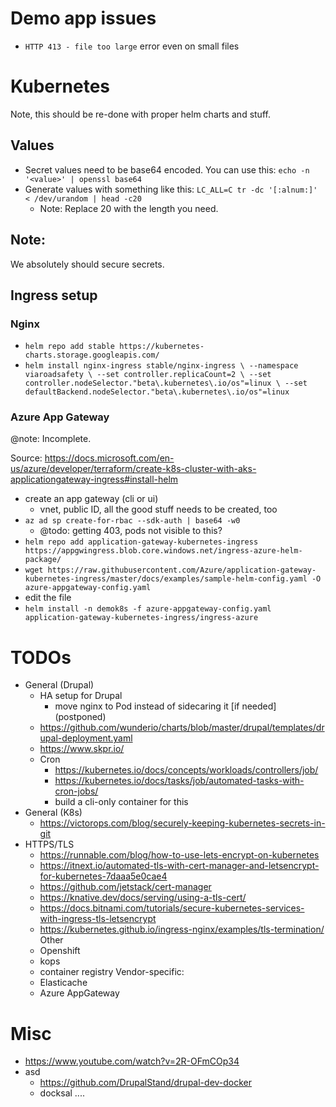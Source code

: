 # Demo app issues

- `HTTP 413 - file too large` error even on small files

# Kubernetes

Note, this should be re-done with proper helm charts and stuff.

## Values

- Secret values need to be base64 encoded. You can use this: `echo -n '<value>' | openssl base64`
- Generate values with something like this: `LC_ALL=C tr -dc '[:alnum:]' < /dev/urandom | head -c20`
    - Note: Replace 20 with the length you need.

## Note:

We absolutely should secure secrets.


## Ingress setup

### Nginx
- `helm repo add stable https://kubernetes-charts.storage.googleapis.com/`
- `helm install nginx-ingress stable/nginx-ingress \
    --namespace viaroadsafety \
    --set controller.replicaCount=2 \
    --set controller.nodeSelector."beta\.kubernetes\.io/os"=linux \
    --set defaultBackend.nodeSelector."beta\.kubernetes\.io/os"=linux`

### Azure App Gateway

@note: Incomplete.

Source: <https://docs.microsoft.com/en-us/azure/developer/terraform/create-k8s-cluster-with-aks-applicationgateway-ingress#install-helm>

- create an app gateway (cli or ui)
    - vnet, public ID, all the good stuff needs to be created, too
- `az ad sp create-for-rbac --sdk-auth | base64 -w0`
    - @todo: getting 403, pods not visible to this?
- `helm repo add application-gateway-kubernetes-ingress https://appgwingress.blob.core.windows.net/ingress-azure-helm-package/`
- `wget https://raw.githubusercontent.com/Azure/application-gateway-kubernetes-ingress/master/docs/examples/sample-helm-config.yaml -O azure-appgateway-config.yaml`
- edit the file
- `helm install -n demok8s -f azure-appgateway-config.yaml application-gateway-kubernetes-ingress/ingress-azure`

# TODOs

- General (Drupal)
    - HA setup for Drupal
        - move nginx to Pod instead of sidecaring it [if needed] (postponed)
    - https://github.com/wunderio/charts/blob/master/drupal/templates/drupal-deployment.yaml
    - https://www.skpr.io/
    - Cron
        - https://kubernetes.io/docs/concepts/workloads/controllers/job/
        - https://kubernetes.io/docs/tasks/job/automated-tasks-with-cron-jobs/
        - build a cli-only container for this       
- General (K8s)
   - https://victorops.com/blog/securely-keeping-kubernetes-secrets-in-git          
- HTTPS/TLS
    - https://runnable.com/blog/how-to-use-lets-encrypt-on-kubernetes
    - https://itnext.io/automated-tls-with-cert-manager-and-letsencrypt-for-kubernetes-7daaa5e0cae4
    - https://github.com/jetstack/cert-manager
    - https://knative.dev/docs/serving/using-a-tls-cert/
    - https://docs.bitnami.com/tutorials/secure-kubernetes-services-with-ingress-tls-letsencrypt
    - https://kubernetes.github.io/ingress-nginx/examples/tls-termination/
Other
    - Openshift
    - kops
    - container registry
Vendor-specific:
    - Elasticache
    - Azure AppGateway
    
# Misc
- https://www.youtube.com/watch?v=2R-OFmCOp34    
- asd
    - https://github.com/DrupalStand/drupal-dev-docker
    - docksal
    ....